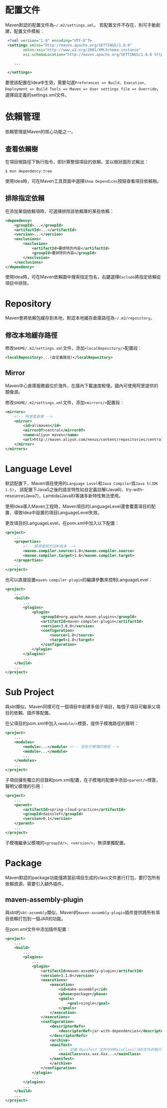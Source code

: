 # 配置文件
Maven默認的配置文件為`~/.m2/settings.xml`。
若配置文件不存在，則可手動創建，配置文件模板：

```xml
 <?xml version="1.0" encoding="UTF-8"?>
 <settings xmlns="http://maven.apache.org/SETTINGS/1.0.0"
		xmlns:xsi="http://www.w3.org/2001/XMLSchema-instance"
		xsi:schemaLocation="http://maven.apache.org/SETTINGS/1.0.0 http://maven.apache.org/xsd/settings-1.0.0.xsd">

	...

 </settings>
```

要使該配置在Idea中生效，需要勾選`Preferences => Build, Execution, Deployment => Build Tools => Maven => User settings file => Override`，
選擇自定義的settings.xml文件。



# 依賴管理
依賴管理是Maven的核心功能之一。

## 查看依賴樹
在項目根路徑下執行指令，即計算整個項目的依賴，並以樹狀圖形式輸出：

```
$ mvn dependency:tree
```

使用Idea時，可在Maven工具頁面中選擇`Show Dependices`按鈕查看項目依賴樹。

## 排除指定依賴
在添加某個依賴項時，可選擇排除該依賴庫的某些依賴：

```xml
<dependency>
    <groupId>...</groupId>
    <artifactId>...</artifactId>
    <version>...</version>
    <exclusions>
        <exclusion>
            <artifactId>要排除的內容</artifactId>
            <groupId>要排除的內容</groupId>
        </exclusion>
    </exclusions>
</dependency>
```

使用Idea時，可在Maven依賴圖中搜索指定包名，右鍵選擇`Exclude`將指定依賴從項目中排除。



# Repository
Maven會將依賴包緩存到本地，默認本地緩存倉庫路徑為`~/.m2/repository`。

## 修改本地緩存路徑
修改`$HOME/.m2/settings.xml`文件，添加`<localRepository/>`配置段：

```xml
<localRepository>...(自定義路徑)</localRepository>
```

## Mirror
Maven中心倉庫服務器位於海外，在牆內下載速度較慢。國內可使用阿里提供的鏡像源。

修改`$HOME/.m2/settings.xml`文件，添加`<mirrors/>`配置段：

```xml
<mirrors>
	<!-- 阿里雲倉庫 -->
	<mirror>
		<id>alimaven</id>
		<mirrorOf>central</mirrorOf>
		<name>aliyun maven</name>
		<url>http://maven.aliyun.com/nexus/content/repositories/central/</url>
	</mirror>
</mirrors>
```



# Language Level
默認配置下，Maven項目使用的`Language Level`和`Java Compiler`爲`Java 5(JDK 1.5)`，
該配置下Java5之後的語言特性如自定義註解(Java6)、try-with-resource(Java7)，Lambda(Java8)等諸多新特性無法使用。

使用Idea導入Maven工程時，Maven項目的LanguageLevel還會覆蓋項目的配置，導致Idea中設置的項目LanguageLevel失效。

更改項目的LanguageLevel，在pom.xml中加入以下配置：

```xml
<project>
	...
	<properties>
		<!-- 使用當前的JDK版本 -->
		<maven.compiler.source>1.8</maven.compiler.source>
		<maven.compiler.target>1.8</maven.compiler.target>
	</properties>
	...
</project>
```

也可以直接設置`maven-compiler-plugin`的編譯參數來控制LanguageLevel：

```xml
<project>
	...
	<build>
		...
		<plugins>
			<plugin>
				<groupId>org.apache.maven.plugins</groupId>
				<artifactId>maven-compiler-plugin</artifactId>
				<version>3.8.0</version>
				<configuration>
					<source>1.8</source>
					<target>1.8</target>
				</configuration>
			</plugin>
		</plugins>
		...
	</build>
	...
</project>
```



# Sub Project
與sbt類似，Maven同樣可在一個項目中創建多個子項目，每個子項目可繼承父項目的依賴、插件等配置。

在父項目的pom.xml中加入`<module/>`標簽，提供子模塊路徑的聲明：

```xml
<project>
	...
	<modules>
		<module>...</module> <!-- 告知子模塊的路徑 -->
		<module>...</module>
		...
	</modules>
	...
</project>
```

子項目擁有獨立的目錄和pom.xml配置，在子模塊的配置中添加`<parent/>`標簽，聲明父模塊的引用：

```xml
<project>
	...
	<parent>
		<artifactId>spring-cloud-practice</artifactId>
		<groupId>dainslef</groupId>
		<version>0.1</version>
	</parent>
	...
</project>
```

子模塊繼承父模塊的`<groupId/>`、`<version/>`，無須單獨配置。



# Package
Maven默認的package功能僅將當前項目生成的class文件進行打包，要打包所有依賴資源，需要引入額外插件。

## maven-assembly-plugin
與sbt的`sbt-assembly`類似，Maven的`maven-assembly-plugin`插件提供將所有項目依賴打包到一個JAR的功能。

在pom.xml文件中添加插件配置：

```xml
<project>
	...
	<build>
		...
		<plugins>
			...
			<plugin>
				<artifactId>maven-assembly-plugin</artifactId>
				<version>3.1.0</version>
				<executions>
					<execution>
						<id>make-assembly</id>
						<phase>package</phase>
						<goals>
							<goal>single</goal>
						</goals>
					</execution>
				</executions>
				<configuration>
					<descriptorRefs>
						<descriptorRef>jar-with-dependencies</descriptorRef>
					</descriptorRefs>
					<archive>
					<manifest>
						<!-- 定義 Mainfest 文件中的MainClass(JAR文件的執行入口類) -->
						<mainClass>xxx.xxx.Xxx...</mainClass>
					</manifest>
					</archive>
				</configuration>
			</plugin>
			...
	 	</plugins>
		...
	</build>
	...
</project>
```
